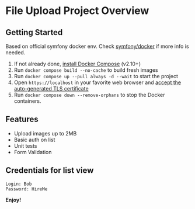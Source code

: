 # File Upload Project Overview

## Getting Started

Based on official symfony docker env. Check [symfony/docker](https://github.com/dunglas/symfony-docker) if more info is needed.

1. If not already done, [install Docker Compose](https://docs.docker.com/compose/install/) (v2.10+)
2. Run `docker compose build --no-cache` to build fresh images
3. Run `docker compose up --pull always -d --wait` to start the project
4. Open `https://localhost` in your favorite web browser and [accept the auto-generated TLS certificate](https://stackoverflow.com/a/15076602/1352334)
5. Run `docker compose down --remove-orphans` to stop the Docker containers.

## Features

* Upload images up to 2MB
* Basic auth on list 
* Unit tests 
* Form Validation

## Credentials for list view

```
Login: Bob
Password: HireMe
```
**Enjoy!**
